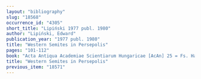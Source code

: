 ```yaml
---
layout: "bibliography"
slug: "18568"
occurrence_id: "4305"
short_title: "Lipiński 1977 publ. 1980"
author: "Lipiński, Edward"
publication_year: "1977 publ. 1980"
title: "Western Semites in Persepolis"
pages: "101-112"
book: "Acta Antiqua Academiae Scientiarum Hungaricae [AcAn] 25 = Fs. Harmatta (1977 publ. 1980)"
title: "Western Semites in Persepolis"
previous_item: "18571"
---
```

